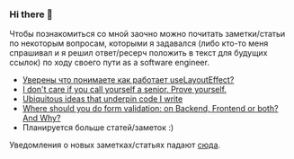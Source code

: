 ### Hi there 👋

Чтобы познакомиться со мной заочно можно почитать заметки/статьи по некоторым вопросам, которыми я задавался (либо кто-то меня спрашивал и я решил ответ/ресерч положить в текст для будущих ссылок) по ходу своего пути as a software engineer.

- [Уверены что понимаете как работает useLayoutEffect?](https://gist.github.com/kinda-neat/1d65872a5d2c2bf257bbc61c113039a7)
- [I don't care if you call yourself a senior. Prove yourself.](https://gist.github.com/kinda-neat/5484c4d85048d7aa091068e2aaa3f0ef)
- [Ubiquitous ideas that underpin code I write](https://gist.github.com/kinda-neat/9f2d2fcec5757a5e6fa2bc5f0c337471)
- [Where should you do form validation: on Backend, Frontend or both? And Why?](https://gist.github.com/kinda-neat/f821fe5d93d925f04f4b4cca032f057d)
- Планируется больше статей/заметок :)

Уведомления о новых заметках/статьях падают [сюда](https://t.me/kinda_neat_sharing).
